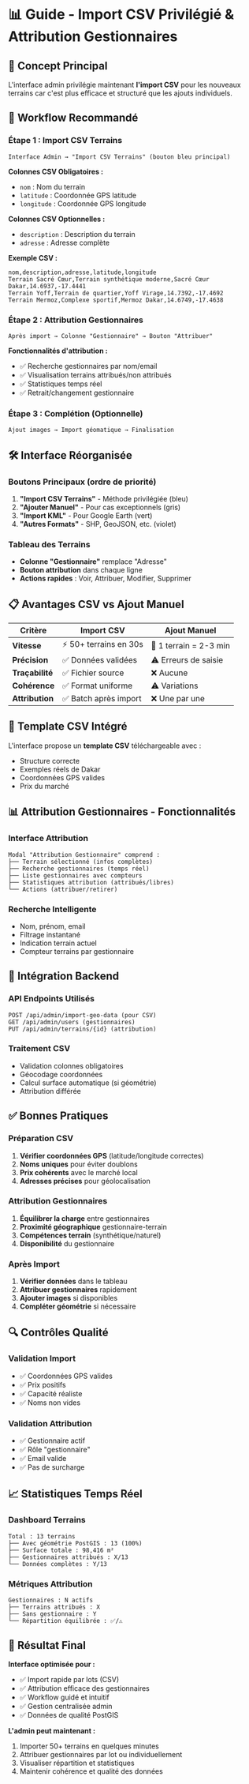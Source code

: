 # 📊 Guide - Import CSV Privilégié & Attribution Gestionnaires

## 🎯 Concept Principal

L'interface admin privilégie maintenant **l'import CSV** pour les nouveaux terrains car c'est plus efficace et structuré que les ajouts individuels.

## 🔄 Workflow Recommandé

### Étape 1 : Import CSV Terrains
```
Interface Admin → "Import CSV Terrains" (bouton bleu principal)
```

**Colonnes CSV Obligatoires :**
- `nom` : Nom du terrain
- `latitude` : Coordonnée GPS latitude
- `longitude` : Coordonnée GPS longitude

**Colonnes CSV Optionnelles :**
- `description` : Description du terrain
- `adresse` : Adresse complète

**Exemple CSV :**
```csv
nom,description,adresse,latitude,longitude
Terrain Sacré Cœur,Terrain synthétique moderne,Sacré Cœur Dakar,14.6937,-17.4441
Terrain Yoff,Terrain de quartier,Yoff Virage,14.7392,-17.4692
Terrain Mermoz,Complexe sportif,Mermoz Dakar,14.6749,-17.4638
```

### Étape 2 : Attribution Gestionnaires
```
Après import → Colonne "Gestionnaire" → Bouton "Attribuer"
```

**Fonctionnalités d'attribution :**
- ✅ Recherche gestionnaires par nom/email
- ✅ Visualisation terrains attribués/non attribués  
- ✅ Statistiques temps réel
- ✅ Retrait/changement gestionnaire

### Étape 3 : Complétion (Optionnelle)
```
Ajout images → Import géomatique → Finalisation
```

## 🛠️ Interface Réorganisée

### Boutons Principaux (ordre de priorité)
1. **"Import CSV Terrains"** - Méthode privilégiée (bleu)
2. **"Ajouter Manuel"** - Pour cas exceptionnels (gris)
3. **"Import KML"** - Pour Google Earth (vert)
4. **"Autres Formats"** - SHP, GeoJSON, etc. (violet)

### Tableau des Terrains
- **Colonne "Gestionnaire"** remplace "Adresse"
- **Bouton attribution** dans chaque ligne
- **Actions rapides** : Voir, Attribuer, Modifier, Supprimer

## 📋 Avantages CSV vs Ajout Manuel

| Critère | Import CSV | Ajout Manuel |
|---------|------------|--------------|
| **Vitesse** | ⚡ 50+ terrains en 30s | 🐌 1 terrain = 2-3 min |
| **Précision** | ✅ Données validées | ⚠️ Erreurs de saisie |
| **Traçabilité** | ✅ Fichier source | ❌ Aucune |
| **Cohérence** | ✅ Format uniforme | ⚠️ Variations |
| **Attribution** | ✅ Batch après import | ❌ Une par une |

## 🎨 Template CSV Intégré

L'interface propose un **template CSV** téléchargeable avec :
- Structure correcte
- Exemples réels de Dakar
- Coordonnées GPS valides
- Prix du marché

## 📊 Attribution Gestionnaires - Fonctionnalités

### Interface Attribution
```
Modal "Attribution Gestionnaire" comprend :
├── Terrain sélectionné (infos complètes)
├── Recherche gestionnaires (temps réel)
├── Liste gestionnaires avec compteurs
├── Statistiques attribution (attribués/libres)
└── Actions (attribuer/retirer)
```

### Recherche Intelligente
- Nom, prénom, email
- Filtrage instantané
- Indication terrain actuel
- Compteur terrains par gestionnaire

## 🔧 Intégration Backend

### API Endpoints Utilisés
```
POST /api/admin/import-geo-data (pour CSV)
GET /api/admin/users (gestionnaires)
PUT /api/admin/terrains/{id} (attribution)
```

### Traitement CSV
- Validation colonnes obligatoires
- Géocodage coordonnées
- Calcul surface automatique (si géométrie)
- Attribution différée

## ✅ Bonnes Pratiques

### Préparation CSV
1. **Vérifier coordonnées GPS** (latitude/longitude correctes)
2. **Noms uniques** pour éviter doublons
3. **Prix cohérents** avec le marché local
4. **Adresses précises** pour géolocalisation

### Attribution Gestionnaires
1. **Équilibrer la charge** entre gestionnaires
2. **Proximité géographique** gestionnaire-terrain
3. **Compétences terrain** (synthétique/naturel)
4. **Disponibilité** du gestionnaire

### Après Import
1. **Vérifier données** dans le tableau
2. **Attribuer gestionnaires** rapidement  
3. **Ajouter images** si disponibles
4. **Compléter géométrie** si nécessaire

## 🔍 Contrôles Qualité

### Validation Import
- ✅ Coordonnées GPS valides
- ✅ Prix positifs
- ✅ Capacité réaliste
- ✅ Noms non vides

### Validation Attribution
- ✅ Gestionnaire actif
- ✅ Rôle "gestionnaire"
- ✅ Email valide
- ✅ Pas de surcharge

## 📈 Statistiques Temps Réel

### Dashboard Terrains
```
Total : 13 terrains
├── Avec géométrie PostGIS : 13 (100%)
├── Surface totale : 98,416 m²
├── Gestionnaires attribués : X/13
└── Données complètes : Y/13
```

### Métriques Attribution
```
Gestionnaires : N actifs
├── Terrains attribués : X
├── Sans gestionnaire : Y  
└── Répartition équilibrée : ✅/⚠️
```

## 🚀 Résultat Final

**Interface optimisée pour :**
- ✅ Import rapide par lots (CSV)
- ✅ Attribution efficace des gestionnaires  
- ✅ Workflow guidé et intuitif
- ✅ Gestion centralisée admin
- ✅ Données de qualité PostGIS

**L'admin peut maintenant :**
1. Importer 50+ terrains en quelques minutes
2. Attribuer gestionnaires par lot ou individuellement
3. Visualiser répartition et statistiques
4. Maintenir cohérence et qualité des données 